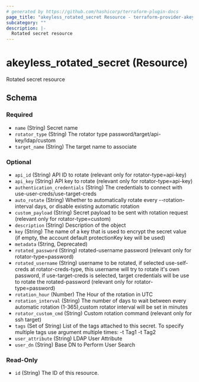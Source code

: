 ```yaml
---
# generated by https://github.com/hashicorp/terraform-plugin-docs
page_title: "akeyless_rotated_secret Resource - terraform-provider-akeyless"
subcategory: ""
description: |-
  Rotated secret resource
---
```


# akeyless_rotated_secret (Resource)

Rotated secret resource



<!-- schema generated by tfplugindocs -->
## Schema

### Required

- `name` (String) Secret name
- `rotator_type` (String) The rotator type password/target/api-key/ldap/custom
- `target_name` (String) The target name to associate

### Optional

- `api_id` (String) API ID to rotate (relevant only for rotator-type=api-key)
- `api_key` (String) API key to rotate (relevant only for rotator-type=api-key)
- `authentication_credentials` (String) The credentials to connect with use-user-creds/use-target-creds
- `auto_rotate` (String) Whether to automatically rotate every --rotation-interval days, or disable existing automatic rotation
- `custom_payload` (String) Secret payload to be sent with rotation request (relevant only for rotator-type=custom)
- `description` (String) Description of the object
- `key` (String) The name of a key that is used to encrypt the secret value (if empty, the account default protectionKey key will be used)
- `metadata` (String, Deprecated)
- `rotated_password` (String) rotated-username password (relevant only for rotator-type=password)
- `rotated_username` (String) username to be rotated, if selected use-self-creds at rotator-creds-type, this username will try to rotate it's own password, if use-target-creds is selected, target credentials will be use to rotate the rotated-password (relevant only for rotator-type=password)
- `rotation_hour` (Number) The Hour of the rotation in UTC
- `rotation_interval` (String) The number of days to wait between every automatic rotation (1-365),custom rotator interval will be set in minutes
- `rotator_custom_cmd` (String) Custom rotation command (relevant only for ssh target)
- `tags` (Set of String) List of the tags attached to this secret. To specify multiple tags use argument multiple times: -t Tag1 -t Tag2
- `user_attribute` (String) LDAP User Attribute
- `user_dn` (String) Base DN to Perform User Search

### Read-Only

- `id` (String) The ID of this resource.


